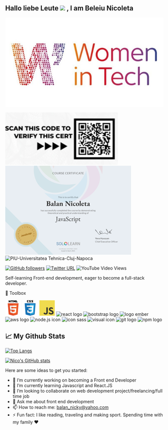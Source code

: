 ## Hallo liebe Leute  <img src="https://raw.githubusercontent.com/MartinHeinz/MartinHeinz/master/wave.gif" width="30px"> , I am Beleiu Nicoleta

![](Sky-Women-in-Tech.jpg)

![Pirple-com - Frontend Fundamentals](git.png) 
![Javascript Sololearn Certificate](javascript.png)
![PIU-Universitatea Tehnica-Cluj-Napoca](PIU.PNG)


[![GitHub followers](https://img.shields.io/github/followers/Nico-git85?style=social)](https://github.com/Nico-git85)
[![Twitter URL](https://img.shields.io/twitter/url?label=My%20Twitter&style=social&url=https%3A%2F%2Ftwitter.com%2FNicoletaBeleiu)](https://twitter.com/NicoletaBeleiu)
![YouTube Video Views](https://img.shields.io/youtube/views/UC8Oxwmj3CFuI8TuS5Fo1Ujw?label=In%20progress&style=social)


Self-learning Front-end development, eager to become a full-stack developer.


🧰 Toolbox

<img src="https://github.com/devicons/devicon/blob/master/icons/html5/html5-original-wordmark.svg" alt="html logo" width="50"  heigth="50" /> <img src="https://github.com/devicons/devicon/blob/master/icons/css3/css3-original-wordmark.svg" alt="CSS logo" width="50" heigth="50" />  <img src="https://github.com/devicons/devicon/blob/master/icons/javascript/javascript-original.svg" alt="Javascript tool icon" width="50" heigth="50" /> <img src="https://cdn.worldvectorlogo.com/logos/react-2.svg" alt="react logo" width="50" heigth="50" /> <img src="https://cdn.worldvectorlogo.com/logos/bootstrap-4.svg" alt="bootstrap logo" width="50" heigth="50" /> <img src="https://cdn.worldvectorlogo.com/logos/ember-tomster.svg" alt="logo ember" width="50" heigth="50" /> <img src="https://cdn.worldvectorlogo.com/logos/aws-logo.svg" alt="aws logo" width="50" heigth="50" /> <img src="https://cdn.worldvectorlogo.com/logos/nodejs-1.svg" alt="node.js icon" width="50" heigth="50" /> <img src="https://cdn.worldvectorlogo.com/logos/sass-1.svg" alt="icon sass" width="50" heith="50" /> <img src="https://cdn.worldvectorlogo.com/logos/visual-studio-code-1.svg" alt="visual icon" width="50" heigth="50" /> <img src="https://cdn.worldvectorlogo.com/logos/github-icon-1.svg" alt="git logo" width="50" heigth="50" /> <img src="https://cdn.worldvectorlogo.com/logos/npm.svg" alt="npm logo" width="50" heigth="50" />



## &#x1f4c8; My Github Stats 


[![Top Langs](https://github-readme-stats.vercel.app/api/top-langs/?username=Nico-git85&hide=java&theme=radical)](https://github.com/anuraghazra/github-readme-stats)


[![Nico's GitHub stats](https://github-readme-stats.vercel.app/api?username=Nico-git85&hide=java&theme=radical)](https://github.com/anuraghazra/github-readme-stats)


Here are some ideas to get you started:

- 🔭 I’m currently working on becoming a Front end Developer
- 🌱 I’m currently learning Javascript and React.JS
- 👯 I’m looking to collaborate on web development project/freelancing/full time job
- 💬 Ask me about front end development 
- 📫 How to reach me: balan_nicky@yahoo.com
- ⚡ Fun fact: I like reading, traveling and making sport. Spending time with my family ❤


